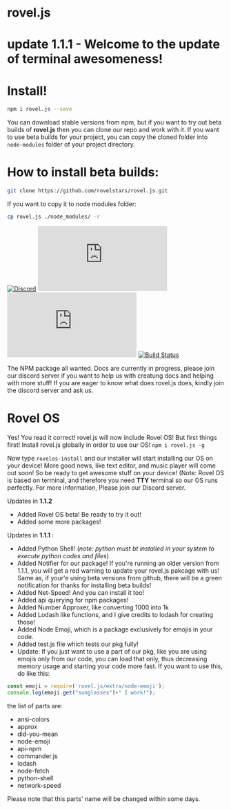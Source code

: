 # rovel.js
# update 1.1.1 - Welcome to the update of terminal awesomeness!

# Install!
```bash
npm i rovel.js --save
```

You can download stable versions from npm, but if you want to try out beta builds of **rovel.js** then you can clone our repo and work with it. If you want to use beta builds for your project, you can copy the cloned folder into `node-modules` folder of your project directory.

# How to install beta builds:
```bash
git clone https://github.com/rovelstars/rovel.js.git
```
If you want to copy it to node modules folder:
```bash
cp rovel.js ./node_modules/ -r
```

[![Discord](https://img.shields.io/discord/602906543356379156?color=%237289da&label=chat%20with%20us&logo=discord&style=for-the-badge)](https://discord.gg/953XCpHbKF)
[![Version](https://img.shields.io/npm/v/rovel.js?color=red&label=rovel.js&style=for-the-badge)](https://npmjs.com/package/rovel.js)
[![License](https://img.shields.io/npm/l/rovel.js?style=for-the-badge)](https://npmjs.com/package/rovel.js)
[![Build Status](https://img.shields.io/github/workflow/status/sayantan300/rovel.js/Node.js%20CI?label=nodejs%20build&logo=github&style=for-the-badge)](https://github.com/rovelstars/rovel.js)


The NPM package all wanted. Docs are currently in progress, please join our discord server if you want to help us with creatung docs and helping with more stuff!
 If you are eager to know what does rovel.js does, kindly join the discord server and ask us.

# Rovel OS
Yes! You read it correct! rovel.js will now include Rovel OS! But first things first! Install rovel.js globally in order to use our OS!
`npm i rovel.js -g`

Now type `rovelos-install` and our installer will start installing our OS on your device!
More good news, like text editor, and music player will come out soon! So be ready to get awesome stuff on your device! (Note: Rovel OS is based on terminal, and therefore you need **TTY** terminal so our OS runs perfectly. For more information, Please join our Discord server.


 Updates in **1.1.2**
 - Added Rovel OS beta! Be ready to try it out!
 - Added some more packages!

 Updates in **1.1.1** :
 - Added Python Shell! (*note: python must bt installed in your system to execute python codes and files*)
 - Added Notifier for our package! If you're running an older version from 1.1.1, you will get a red warning to update your rovel.js pakcage with us! Same as, if your'e using beta versions from github, there will be a green notification for thanks for installing beta builds!
 - Added Net-Speed! And you can install it too!
 - Added api querying for npm packages!
 - Added Number Approxer, like converting 1000 into 1k
 - Added Lodash like functions, and I give credits to lodash for creating those!
 - Added Node Emoji, which is a package exclusively for emojis in your code.
 - Added test.js file which tests our pkg fully!
 - Update: If you just want to use a part of our pkg, like you are using emojis only from our code, you can load that only, thus decreasing memory usage and starting your code more fast. If you want to use this, do like this:
 ```js
 const emoji = require('rovel.js/extra/node-emoji');
 console.log(emoji.get("sunglasses")+" I work!");
 ```
 the list of parts are:
 - ansi-colors 
 - approx        
 - did-you-mean  
 - node-emoji
 - api-npm      
 - commander.js  
 - lodash        
 - node-fetch
 - python-shell
 - network-speed

 Please note that this parts' name will be changed within some days.
